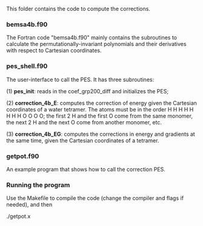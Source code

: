 This folder contains the code to compute the corrections.

### bemsa4b.f90
The Fortran code "bemsa4b.f90" mainly contains the subroutines to calculate the permutationally-invariant polynomials and their derivatives with respect to Cartesian coordinates.

### pes_shell.f90
The user-interface to call the PES. It has three subroutines:

(1) **pes_init**: reads in the coef_grp200_diff and initializes the PES;

(2) **correction_4b_E**: computes the correction of energy given the Cartesian coordinates of a water tetramer. The atoms must be in the order H H H H H H H H O O O O; the first 2 H and the first O come from the same monomer, the next 2 H and the next O come from another monomer, etc.

(3) **correction_4b_EG**: computes the corrections in energy and gradients at the same time, given the Cartesian coordinates of a tetramer.

### getpot.f90
An example program that shows how to call the correction PES.

### Running the program
Use the Makefile to compile the code (change the compiler and flags if needed), and then

./getpot.x 
